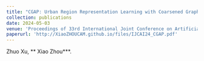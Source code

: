 ```yaml
---
title: "CGAP: Urban Region Representation Learning with Coarsened Graph Attention Pooling"
collection: publications
date: 2024-05-03
venue: 'Proceedings of 33rd International Joint Conference on Artificial Intelligence (IJCAI)'
paperurl: 'http://XiaoZHOUCAM.github.io/files/IJCAI24_CGAP.pdf'
---
```


Zhuo Xu, ** Xiao Zhou**\*.
